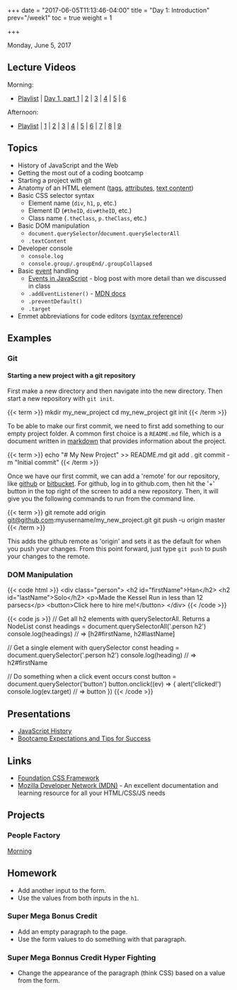 +++
date = "2017-06-05T11:13:46-04:00"
title = "Day 1: Introduction"
prev="/week1"
toc = true
weight = 1

+++

<date>Monday, June 5, 2017</date>

## Lecture Videos

Morning:

* [Playlist](https://www.youtube.com/playlist?list=PLuT2TqJuwaY9SEkynJl1LudbfzWqc4l84) | [Day 1, part 1](https://www.youtube.com/watch?v=mhtpxtVSwfg&index=1&list=PLuT2TqJuwaY9SEkynJl1LudbfzWqc4l84) | [2](https://www.youtube.com/watch?v=9XobHYaiqFs&list=PLuT2TqJuwaY9SEkynJl1LudbfzWqc4l84&index=2) | [3](https://www.youtube.com/watch?v=A_ZQ2vNJVgM&list=PLuT2TqJuwaY9SEkynJl1LudbfzWqc4l84&index=3) | [4](https://www.youtube.com/watch?v=BmLs_5G1y2E&list=PLuT2TqJuwaY9SEkynJl1LudbfzWqc4l84&index=4) | [5](https://www.youtube.com/watch?v=OxNNiwMyKtA&list=PLuT2TqJuwaY9SEkynJl1LudbfzWqc4l84&index=5) | [6](https://www.youtube.com/watch?v=O6jH7kvNiqs&list=PLuT2TqJuwaY9SEkynJl1LudbfzWqc4l84&index=6)

Afternoon:

* [Playlist](https://www.youtube.com/playlist?list=PLuT2TqJuwaY9uIH9AFDZUyfalE-tY8REa) | [1](https://www.youtube.com/watch?v=q_K_XXxfcsE&index=1&list=PLuT2TqJuwaY9uIH9AFDZUyfalE-tY8REa) | [2](https://www.youtube.com/watch?v=gX8YH7xXOqo&index=2&list=PLuT2TqJuwaY9uIH9AFDZUyfalE-tY8REa) | [3](https://www.youtube.com/watch?v=qQRQ4SwRLqA&index=3&list=PLuT2TqJuwaY9uIH9AFDZUyfalE-tY8REa) | [4](https://www.youtube.com/watch?v=UdofFaQQV4Y&index=4&list=PLuT2TqJuwaY9uIH9AFDZUyfalE-tY8REa) | [5](https://www.youtube.com/watch?v=A8_DUjAaNDE&index=5&list=PLuT2TqJuwaY9uIH9AFDZUyfalE-tY8REa) | [6](https://www.youtube.com/watch?v=N4iPjyE6Hic&index=6&list=PLuT2TqJuwaY9uIH9AFDZUyfalE-tY8REa) | [7](https://www.youtube.com/watch?v=spGLEQyrC5M&index=7&list=PLuT2TqJuwaY9uIH9AFDZUyfalE-tY8REa) | [8](https://www.youtube.com/watch?v=3JqiHc3aHuw&index=8&list=PLuT2TqJuwaY9uIH9AFDZUyfalE-tY8REa) | [9](https://www.youtube.com/watch?v=r5xS1HdC7c4&index=9&list=PLuT2TqJuwaY9uIH9AFDZUyfalE-tY8REa)

## Topics

* History of JavaScript and the Web
* Getting the most out of a coding bootcamp
* Starting a project with git
* Anatomy of an HTML element ([tags](https://developer.mozilla.org/en-US/docs/Web/HTML/Element), [attributes](https://developer.mozilla.org/en-US/docs/Web/HTML/Attributes), [text content](https://developer.mozilla.org/en-US/docs/Web/API/Node/textContent))
* Basic CSS selector syntax
  * Element name (`div`, `h1`, `p`, etc.)
  * Element ID (`#theID`, `div#theID`, etc.)
  * Class name (`.theClass`, `p.theClass`, etc.)
* Basic DOM manipulation
  * `document.querySelector`/`document.querySelectorAll`
  * `.textContent`
* Developer console
  * `console.log`
  * `console.group/.groupEnd/.groupCollapsed`
* Basic [event](https://www.w3schools.com/js/js_events.asp) handling
  * [Events in JavaScript](https://www.kirupa.com/html5/javascript_events.htm) - blog post with more detail than we discussed in class
  * `.addEventListener()` - [MDN docs](https://developer.mozilla.org/en-US/docs/Web/API/EventTarget/addEventListener)
  * `.preventDefault()`
  * `.target`
* Emmet abbreviations for code editors ([syntax reference](https://docs.emmet.io/abbreviations/syntax/))

## Examples

### Git

#### Starting a new project with a git repository

First make a new directory and then navigate into the new directory.  Then start a new repository with `git init`.

{{< term >}}
mkdir my_new_project
cd my_new_project
git init
{{< /term >}}

To be able to make our first commit, we need to first add something to our empty project folder.  A common first choice is a `README.md` file, which is a document written in [markdown](https://guides.github.com/features/mastering-markdown/) that provides information about the project.

{{< term >}}
echo "# My New Project" >> README.md
git add .
git commit -m "Initial commit"
{{< /term >}}

Once we have our first commit, we can add a 'remote' for our repository, like [github](https://github.com) or [bitbucket](https://bitbucket.org/).  For github, log in to github.com, then hit the '+' button in the top right of the screen to add a new repository.  Then, it will give you the following commands to run from the command line.

{{< term >}}
git remote add origin git@github.com:myusername/my_new_project.git
git push -u origin master
{{< /term >}}

This adds the github remote as 'origin' and sets it as the default for when you push your changes.  From this point forward, just type `git push` to push your changes to the remote.

### DOM Manipulation
{{< code html >}}
&lt;div class=&quot;person&quot;&gt;
  &lt;h2 id=&quot;firstName&quot;>Han&lt;/h2&gt;
  &lt;h2 id=&quot;lastName&quot;>Solo&lt;/h2&gt;
  &lt;p>Made the Kessel Run in less than 12 parsecs&lt;/p&gt;
  &lt;button>Click here to hire me!&lt;/button&gt;
&lt;/div&gt;
{{< /code >}}

{{< code js >}}
// Get all h2 elements with querySelectorAll. Returns a NodeList
const headings = document.querySelectorAll('.person h2')
console.log(headings) 
// => [h2#firstName, h2#lastName]

// Get a single element with querySelector
const heading = document.querySelector('.person h2')
console.log(heading)
// => h2#firstName

// Do something when a click event occurs
const button = document.querySelector('button')
button.onclick((ev) => {
  alert('clicked!')
  console.log(ev.target)
  // => button
})
{{< /code >}}

## Presentations
* <a target="_blank" href="/history-of-the-web.pdf">JavaScript History</a>
* <a target="_blank" href="/bootcamp-success.pdf">Bootcamp Expectations and Tips for Success</a>

## Links
* [Foundation CSS Framework](http://foundation.zurb.com)
* [Mozilla Developer Network (MDN)](https://developer.mozilla.org/en-US/) - An excellent documentation and learning resource for all your HTML/CSS/JS needs

## Projects

### People Factory
[Morning](https://github.com/xtbc17s2/people-factory/tree/f1df2ad6cd6f97755e9c79262ccfaa3dcbd6ac79)

## Homework

* Add another input to the form.
* Use the values from both inputs in the `h1`.

### Super Mega Bonus Credit

* Add an empty paragraph to the page.
* Use the form values to do something with that paragraph.

### Super Mega Bonnus Credit Hyper Fighting

* Change the appearance of the paragraph (think CSS) based on a value from the form.
